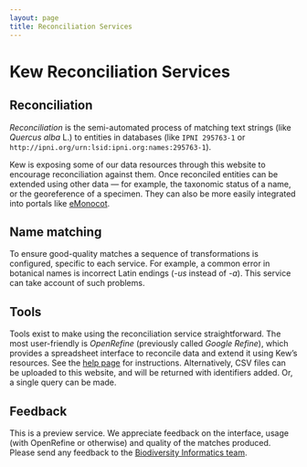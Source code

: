 ```yaml
---
layout: page
title: Reconciliation Services
---
```


# Kew Reconciliation Services

## Reconciliation

_Reconciliation_ is the semi-automated process of matching text strings (like _Quercus alba_ L.) to entities in databases (like `IPNI 295763-1` or `http://ipni.org/urn:lsid:ipni.org:names:295763-1`).

Kew is exposing some of our data resources through this website to encourage reconciliation against them. Once reconciled entities can be extended using other data — for example, the taxonomic status of a name, or the georeference of a specimen. They can also be more easily integrated into portals like [eMonocot](http://emonocot.org/).

## Name matching

To ensure good-quality matches a sequence of transformations is configured, specific to each service. For example, a common error in botanical names is incorrect Latin endings (_-us_ instead of _-a_). This service can take account of such problems.

## Tools

Tools exist to make using the reconciliation service straightforward. The most user-friendly is _OpenRefine_ (previously called _Google Refine_), which provides a spreadsheet interface to reconcile data and extend it using Kew’s resources. See the [help page](reconciliation_help.html) for instructions. Alternatively, CSV files can be uploaded to this website, and will be returned with identifiers added. Or, a single query can be made.

## Feedback

This is a preview service. We appreciate feedback on the interface, usage (with OpenRefine or otherwise) and quality of the matches produced. Please send any feedback to the [Biodiversity Informatics team](mailto:bi@kew.org?subject=Reconciliation%20service).
